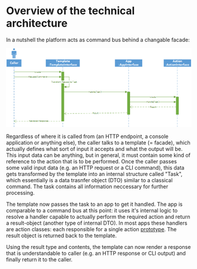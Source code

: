 # Overview of the technical architecture

In a nutshell the platform acts as command bus behind a changable facade:

![Processing a request](images/overview.png)

Regardless of where it is called from (an HTTP endpoint, a console application or anything else), the caller talks to a template (= facade), which actually defines what sort of input it accepts and what the output will be. This input data can be anything, but in general, it must contain some kind of reference to the action that is to be performed. Once the caller passes some valid input data (e.g. an HTTP request or a CLI command), this data gets transformed by the template into an internal structure called "Task", which essentially is a data trasnfer object (DTO) similar to a classical command. The task contains all information neccessary for further processing. 

The template now passes the task to an app to get it handled. The app is comparable to a command bus at this point: it uses it's internal logic to resolve a handler capable to actually perform the required action and return a result-object (another type of internal DTO). In most apps these handlers are action classes: each responsible for a single action [prototype](../understanding_the_metamodel/prototypes.md). The result object is returned back to the template. 

Using the result type and contents, the template can now render a response that is understandable to caller (e.g. an HTTP response or CLI output) and finally return it to the caller.